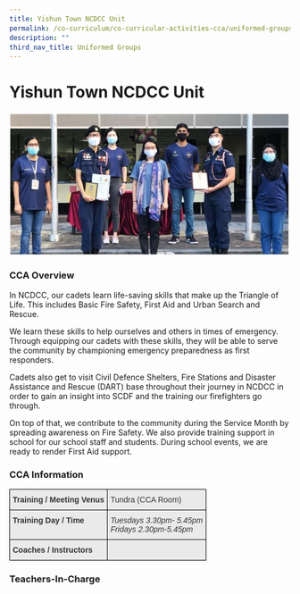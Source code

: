 ```yaml
---
title: Yishun Town NCDCC Unit
permalink: /co-curriculum/co-curricular-activities-cca/uniformed-groups/yishun-town-ncdcc-unit/
description: ""
third_nav_title: Uniformed Groups
---
```

# **Yishun Town NCDCC Unit**

![](/images/Award%20Ceremony.jpg)

### CCA Overview

In NCDCC, our cadets learn life-saving skills that make up the Triangle of Life. This includes Basic Fire Safety, First Aid and Urban Search and Rescue.

We learn these skills to help ourselves and others in times of emergency. Through equipping our cadets with these skills, they will be able to serve the community by championing emergency preparedness as first responders.

Cadets also get to visit Civil Defence Shelters, Fire Stations and Disaster Assistance and Rescue (DART) base throughout their journey in NCDCC in order to gain an insight into SCDF and the training our firefighters go through.

On top of that, we contribute to the community during the Service Month by spreading awareness on Fire Safety. We also provide training support in school for our school staff and students. During school events, we are ready to render First Aid support.

### CCA Information


<table style="border-collapse:collapse;border-spacing:0" class="tg"><thead><tr><th style="background-color:#EAEAEA;border-color:#000000;border-style:solid;border-width:1px;color:#333;font-family:Arial, sans-serif;font-size:14px;font-weight:bold;overflow:hidden;padding:10px 5px;text-align:left;vertical-align:top;word-break:normal">Training / Meeting Venus </th><th style="background-color:#EAEAEA;border-color:#000000;border-style:solid;border-width:1px;color:#333;font-family:Arial, sans-serif;font-size:14px;font-weight:normal;overflow:hidden;padding:10px 5px;text-align:left;vertical-align:top;word-break:normal">Tundra (CCA Room)</th></tr></thead><tbody><tr><td style="background-color:#EAEAEA;border-color:#000000;border-style:solid;border-width:1px;color:#333;font-family:Arial, sans-serif;font-size:14px;font-weight:bold;overflow:hidden;padding:10px 5px;text-align:left;vertical-align:top;word-break:normal">Training Day / Time </td><td style="background-color:#EAEAEA;border-color:#000000;border-style:solid;border-width:1px;color:#333;font-family:Arial, sans-serif;font-size:14px;font-style:italic;overflow:hidden;padding:10px 5px;text-align:left;vertical-align:top;word-break:normal">Tuesdays 3.30pm- 5.45pm<br>Fridays 2.30pm-5.45pm</td></tr><tr><td style="background-color:#EAEAEA;border-color:black;border-style:solid;border-width:1px;color:#333;font-family:Arial, sans-serif;font-size:14px;font-weight:bold;overflow:hidden;padding:10px 5px;text-align:left;vertical-align:top;word-break:normal">Coaches / Instructors </td><td style="background-color:#EAEAEA;border-color:black;border-style:solid;border-width:1px;color:#333;font-family:Arial, sans-serif;font-size:14px;overflow:hidden;padding:10px 5px;text-align:left;vertical-align:top;word-break:normal"> </td></tr></tbody></table>



### Teachers-In-Charge
